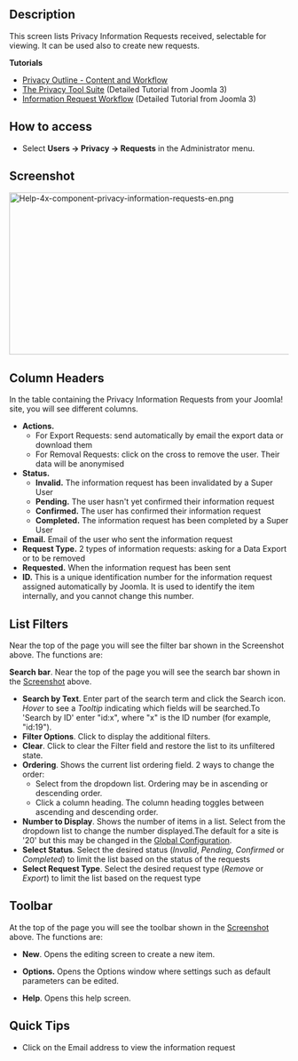 <!-- Help4.x:Privacy:_Information_Requests -->

## Description

This screen lists Privacy Information Requests received, selectable for
viewing. It can be used also to create new requests.

**Tutorials**

- [Privacy Outline - Content and
  Workflow](https://docs.joomla.org/Help4.x:Components_Privacy_Outline/en "Help4.x:Components Privacy Outline/en")
- [The Privacy Tool
  Suite](https://docs.joomla.org/J3.x:Privacy/en "J3.x:Privacy/en")
  (Detailed Tutorial from Joomla 3)
- [Information Request
  Workflow](https://docs.joomla.org/J3.x:Information_Request_Workflow_in_Privacy_Component/en "J3.x:Information Request Workflow in Privacy Component/en")
  (Detailed Tutorial from Joomla 3)

## How to access

- Select **Users **→** Privacy **→** Requests** in the Administrator
  menu.

## Screenshot

<img
src="https://docs.joomla.org/images/e/e7/Help-4x-component-privacy-information-requests-en.png"
decoding="async" data-file-width="800" data-file-height="292"
width="800" height="292"
alt="Help-4x-component-privacy-information-requests-en.png" />

## Column Headers

In the table containing the Privacy Information Requests from your
Joomla! site, you will see different columns.

- **Actions.**
  - For Export Requests: send automatically by email the export data or
    download them
  - For Removal Requests: click on the cross to remove the user. Their
    data will be anonymised
- **Status.**
  - **Invalid.** The information request has been invalidated by a Super
    User
  - **Pending.** The user hasn't yet confirmed their information request
  - **Confirmed.** The user has confirmed their information request
  - **Completed.** The information request has been completed by a Super
    User
- **Email.** Email of the user who sent the information request
- **Request Type.** 2 types of information requests: asking for a Data
  Export or to be removed
- **Requested.** When the information request has been sent
- **ID.** This is a unique identification number for the information
  request assigned automatically by Joomla. It is used to identify the
  item internally, and you cannot change this number.

## List Filters

Near the top of the page you will see the filter bar shown in the
Screenshot above. The functions are:

**Search bar**. Near the top of the page you will see the search bar
shown in the [Screenshot](#screenshot) above.

- **Search by Text**. Enter part of the search term and click the Search
  icon. *Hover* to see a *Tooltip* indicating which fields will be
  searched.To 'Search by ID' enter "id:x", where "x" is the ID number
  (for example, "id:19").
- **Filter Options**. Click to display the additional filters.
- **Clear**. Click to clear the Filter field and restore the list to its
  unfiltered state.
- **Ordering**. Shows the current list ordering field. 2 ways to change
  the order:
  - Select from the dropdown list. Ordering may be in ascending or
    descending order.
  - Click a column heading. The column heading toggles between ascending
    and descending order.
- **Number to Display**. Shows the number of items in a list. Select
  from the dropdown list to change the number displayed.The default for
  a site is '20' but this may be changed in the [Global
  Configuration](https://docs.joomla.org/Help4.x:Site_Global_Configuration/en#defaultlistlimit "Help4.x:Site Global Configuration/en").
- **Select Status**. Select the desired status (*Invalid*, *Pending*,
  *Confirmed* or *Completed*) to limit the list based on the status of
  the requests
- **Select Request Type**. Select the desired request type (*Remove* or
  *Export*) to limit the list based on the request type

## Toolbar

At the top of the page you will see the toolbar shown in the
[Screenshot](#Screenshot) above. The functions are:

- **New**. Opens the editing screen to create a new item.

<!-- -->

- **Options.** Opens the Options window where settings such as default
  parameters can be edited.

<!-- -->

- **Help**. Opens this help screen.

## Quick Tips

- Click on the Email address to view the information request
